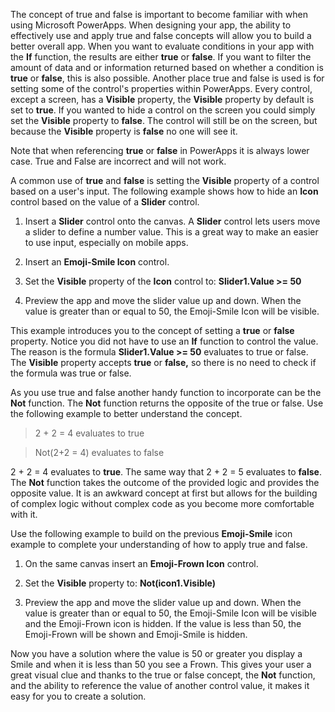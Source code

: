 The concept of true and false is important to become familiar with when
using Microsoft PowerApps. When designing your app, the ability to effectively use
and apply true and false concepts will allow you to build a better
overall app. When you want to evaluate conditions in your app with the
**If** function, the results are either **true** or **false**. If you
want to filter the amount of data and or information returned based
on whether a condition is **true** or **false**, this is also
possible. Another place true and false is used is for setting some of
the control\'s properties within PowerApps. Every control, except a
screen, has a **Visible** property, the **Visible** property by default
is set to **true**. If you wanted to hide a control on the screen
you could simply set the **Visible** property to **false**. The
control will still be on the screen, but because the **Visible** property is
**false** no one will see it.

Note that when referencing **true** or **false** in PowerApps it is
always lower case. True and False are incorrect and will not work.

A common use of **true** and **false** is setting the **Visible**
property of a control based on a user's input. The following example
shows how to hide an **Icon** control based on the value of a
**Slider** control.

1.  Insert a **Slider** control onto the canvas. A **Slider** control
    lets users move a slider to define a number value. This is a great way to
    make an easier to use input, especially on mobile apps.

2.  Insert an **Emoji-Smile Icon** control.

3.  Set the **Visible** property of the **Icon** control to:
    **Slider1.Value \>= 50**

4.  Preview the app and move the slider value up and down. When
    the value is greater than or equal to 50, the Emoji-Smile Icon will
    be visible.

This example introduces you to the concept of setting a **true** or
**false** property. Notice you did not have to use an **If** function to
control the value. The reason is the formula **Slider1.Value \>= 50**
evaluates to true or false. The **Visible** property accepts **true** or
**false,** so there is no need to check if the formula was true or
false.

As you use true and false another handy function to incorporate can be
the **Not** function. The **Not** function returns the opposite of the
true or false. Use the following example to better understand the
concept.

 >2 + 2 = 4 evaluates to true

 >Not(2+2 = 4) evaluates to false

2 + 2 = 4 evaluates to **true**. The same way that 2 + 2 = 5 evaluates
to **false**. The **Not** function takes the outcome of the provided
logic and provides the opposite value. It is an awkward concept at first
but allows for the building of complex logic without complex code as you
become more comfortable with it.

Use the following example to build on the previous **Emoji-Smile**
icon example to complete your understanding of how to apply true and
false.

1.  On the same canvas insert an **Emoji-Frown Icon** control.

2.  Set the **Visible** property to: **Not(icon1.Visible)**

3.  Preview the app and move the slider value up and down. When
    the value is greater than or equal to 50, the Emoji-Smile Icon will
    be visible and the Emoji-Frown icon is hidden. If the value is less
    than 50, the Emoji-Frown will be shown and Emoji-Smile is hidden.

Now you have a solution where the value is 50 or greater you
display a Smile and when it is less than 50 you see a Frown. This gives
your user a great visual clue and thanks to the true or false concept,
the **Not** function, and the ability to reference the value
of another control value, it makes it easy for you to create a solution. 
